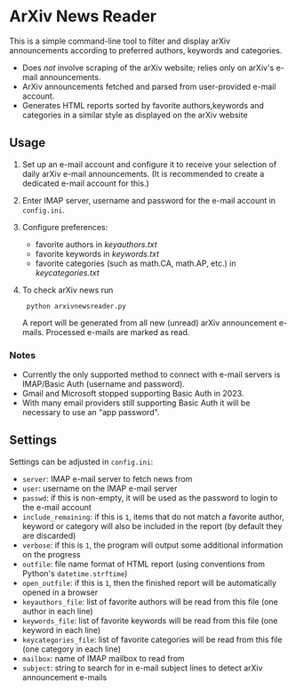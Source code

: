# ArXiv News Reader

This is a simple command-line tool to filter and display arXiv announcements according to preferred authors, keywords and categories.
 - Does *not* involve scraping of the arXiv website; relies only on arXiv's e-mail announcements.
 - ArXiv announcements fetched and parsed from user-provided  e-mail account.
 - Generates HTML reports sorted by favorite authors,keywords and categories in a similar style as displayed on the arXiv website

## Usage
  1. Set up an e-mail account and configure it to receive your selection of daily arXiv e-mail announcements. (It is recommended to create a dedicated e-mail account for this.)
   
  2. Enter IMAP server, username and password for the e-mail account in `config.ini`.
   
  3. Configure preferences:
     -  favorite authors in *keyauthors.txt*
     -  favorite keywords in *keywords.txt*
     -  favorite categories (such as math.CA, math.AP, etc.) in *keycategories.txt*

  4. To check arXiv news run 

          python arxivnewsreader.py

     A report will be generated from all new (unread) arXiv announcement e-mails. Processed e-mails are marked as read.

### Notes
- Currently the only supported method to connect with e-mail servers is IMAP/Basic Auth (username and password).
- Gmail and Microsoft stopped supporting Basic Auth in 2023.
- With many email providers still supporting Basic Auth it will be necessary to use an "app password".

## Settings 
Settings can be adjusted in `config.ini`:

  - `server`: IMAP e-mail server to fetch news from
  - `user`:  username on the IMAP e-mail server
  - `passwd`: if this is non-empty, it will be used as the password to login to the e-mail account
  - `include_remaining`: if this is `1`, items that do not match a favorite author, keyword or category will also be included in the report (by default they are discarded)
  - `verbose`: if this is `1`, the program will output some additional information on the progress
  - `outfile`: file name format of HTML report (using conventions from Python's `datetime.strftime`)
  - `open_outfile`: if this is `1`, then the finished report will be automatically opened in a browser
  - `keyauthors_file`: list of favorite authors will be read from this file (one author in each line)
  - `keywords_file`: list of favorite keywords will be read from this file (one keyword in each line)
  - `keycategories_file`: list of favorite categories will be read from this file (one category in each line)
  - `mailbox`: name of IMAP mailbox to read from
  - `subject`: string to search for in e-mail subject lines to detect arXiv announcement e-mails
 